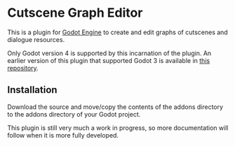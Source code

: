 # Cutscene Graph Editor

This is a plugin for [Godot Engine](https://godotengine.org) to create and edit graphs of cutscenes and dialogue resources.

Only Godot version 4 is supported by this incarnation of the plugin. An earlier version of this plugin that supported Godot 3 is available in [this repository](https://github.com/khoulihan/godot-cutscene-graph).

## Installation

Download the source and move/copy the contents of the addons directory to the addons directory of your Godot project.

This plugin is still very much a work in progress, so more documentation will follow when it is more fully developed.
